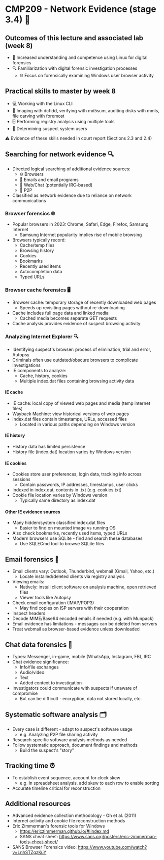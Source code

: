 # CMP209 - Network Evidence (stage 3.4) 📡

## Outcomes of this lecture and associated lab (week 8)
- 🐧 Increased understanding and competence using Linux for digital forensics
- 🔍 Familiarization with digital forensic investigation processes 
  - 🌐 Focus on forensically examining Windows user browser activity

## Practical skills to master by week 8
- 💻 Working with the Linux CLI
- 📀 Imaging with dcfldd, verifying with md5sum, auditing disks with mmls, file carving with foremost
- 🗄️ Performing registry analysis using multiple tools
- 👥 Determining suspect system users

⚠️ Evidence of these skills needed in court report (Sections 2.3 and 2.4)

## Searching for network evidence 🔍
- Directed logical searching of additional evidence sources:
  - 🌐 Browsers
  - 📧 Emails and email programs  
  - 💬 Web/Chat (potentially IRC-based)
  - 🔄 P2P
- Classified as network evidence due to reliance on network communications

### Browser forensics 🌐
- Popular browsers in 2023: Chrome, Safari, Edge, Firefox, Samsung Internet
  - Samsung Internet popularity implies rise of mobile browsing
- Browsers typically record:
  - Cache/temp files
  - Browsing history
  - Cookies
  - Bookmarks
  - Recently used items
  - Autocompletion data
  - Typed URLs

### Browser cache forensics 🖥️
- Browser cache: temporary storage of recently downloaded web pages
  - Speeds up revisiting pages without re-downloading
- Cache includes full page data and linked media
  - Cached media becomes separate GET requests
- Cache analysis provides evidence of suspect browsing activity

### Analyzing Internet Explorer 🔍
- Identifying suspect's browser: process of elimination, trial and error, Autopsy
- Criminals often use outdated/obscure browsers to complicate investigations
- IE components to analyze:
  - Cache, history, cookies
  - Multiple index.dat files containing browsing activity data

#### IE cache
- IE cache: local copy of viewed web pages and media (temp internet files)
- Wayback Machine: view historical versions of web pages
- index.dat files contain timestamps, URLs, accessed files
  - Located in various paths depending on Windows version  

#### IE history
- History data has limited persistence
- History file (index.dat) location varies by Windows version

#### IE cookies
- Cookies store user preferences, login data, tracking info across sessions
  - Contain passwords, IP addresses, timestamps, user clicks
- Indexed in index.dat, contents in .txt (e.g. cookies.txt)
- Cookie file location varies by Windows version
  - Typically same directory as index.dat

#### Other IE evidence sources
- Many hidden/system classified index.dat files 
  - Easier to find on mounted image vs running OS
- Also check bookmarks, recently used items, typed URLs
- Modern browsers use SQLite - find and search these databases
  - Use SQLECmd tool to browse SQLite files

## Email forensics 📧
- Email clients vary: Outlook, Thunderbird, webmail (Gmail, Yahoo, etc.)
  - Locate installed/deleted clients via registry analysis
- Viewing emails:
  - Natively: install client software on analysis machine, open retrieved files
  - Viewer tools like Autopsy
- Check email configuration (IMAP/POP3) 
  - May find copies on ISP servers with their cooperation
- Inspect headers
- Decode MIME/Base64 encoded emails if needed (e.g. with Munpack)
- Email evidence has limitations - messages can be deleted from servers
- Treat webmail as browser-based evidence unless downloaded

## Chat data forensics 💬
- Types: Messenger, in-game, mobile (WhatsApp, Instagram, FB), IRC
- Chat evidence significance: 
  - Info/file exchanges
  - Audio/video
  - Text
  - Added context to investigation
- Investigators could communicate with suspects if unaware of compromise
  - But can be difficult - encryption, data not stored locally, etc.

## Systematic software analysis 🗂️
- Every case is different - adapt to suspect's software usage
  - e.g. Analyzing P2P file sharing activity  
- Research specific software analysis methods as needed
- Follow systematic approach, document findings and methods
  - Build the suspect's "story"

## Tracking time ⏰
- To establish event sequence, account for clock skew
  - e.g. In spreadsheet analysis, add skew to each row to enable sorting
- Accurate timeline critical for reconstruction

## Additional resources
- Advanced evidence collection methodology - Oh et al. (2011)
- Internet activity and cookie file reconstruction methods
- Eric Zimmerman's forensic tools for Windows
  - https://ericzimmerman.github.io/#!index.md
  - SANS cheat sheet: https://www.sans.org/posters/eric-zimmerman-tools-cheat-sheet/ 
- SANS Browser Forensics video: https://www.youtube.com/watch?v=LnhSTZgzKuY